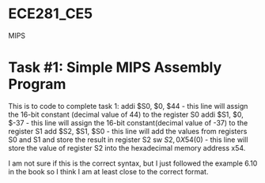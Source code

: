 ECE281_CE5
==========

MIPS

# Task #1: Simple MIPS Assembly Program

This is to code to complete task 1:
  addi $S0, $0, $44 - this line will assign the 16-bit constant (decimal value of 44) to the register S0
  addi $S1, $0, $-37 - this line will assign the 16-bit constant(decimal value of -37) to the register S1
  add $S2, $S1, $S0 - this line will add the values from registers S0 and S1 and store the result in register S2
  sw $S2, 0X54($0) - this line will store the value of register S2 into the hexadecimal memory address x54.
  
I am not sure if this is the correct syntax, but I just followed the example 6.10 in the book so I think I am at least close to the 
correct format.
